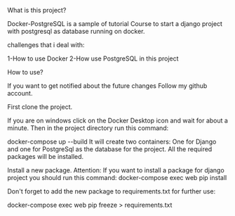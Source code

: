 What is this project?

Docker-PostgreSQL is a sample of tutorial Course to start a django project with postgresql as database running on docker.

challenges that i deal with:

1-How to use Docker 2-How use PostgreSQL in this project

How to use?

If you want to get notified about the future changes Follow my github account.

First clone the project.

If you are on windows click on the Docker Desktop icon and wait for about a minute. Then in the project directory run this command:

docker-compose up --build It will create two containers: One for Django and one for PostgreSql as the database for the project. All the required packages will be installed.

Install a new package. Attention: If you want to install a package for django project you should run this command: docker-compose exec web pip install

Don't forget to add the new package to requirements.txt for further use:

docker-compose exec web pip freeze > requirements.txt
